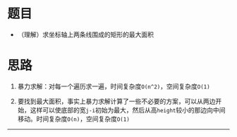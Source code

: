# 题目
* （理解）求坐标轴上两条线围成的矩形的最大面积
# 思路
1. 暴力求解：对每一个遍历求一遍，时间复杂度`O(n^2)`，空间复杂度`O(1)`

2. 要找到最大面积，事实上暴力求解计算了一些不必要的方案，可以从两边开始，这样可以使底部的宽`j-i`初始为最大，然后从高`height`较小的那边向中间移动。时间复杂度`O(n)`，空间复杂度`O(1)`
---
